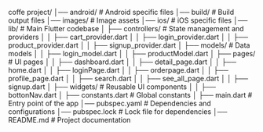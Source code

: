 coffe project/
│── android/                # Android specific files
│── build/                  # Build output files
│── images/                 # Image assets
│── ios/                    # iOS specific files
│── lib/                    # Main Flutter codebase
│   ├── controllers/        # State management and providers
│   │   ├── cart_provider.dart 
│   │   ├── login_provider.dart
│   │   ├── product_provider.dart
│   │   ├── signup_provider.dart
│   ├── models/             # Data models
│   │   ├── login_model.dart
│   │   ├── productModel.dart
│   ├── pages/              # UI pages
│   │   ├── dashboard.dart
│   │   ├── detail_page.dart
│   │   ├── home.dart
│   │   ├── loginPage.dart
│   │   ├── orderpage.dart
│   │   ├── profile_page.dart
│   │   ├── search.dart
│   │   ├── see_all_page.dart
│   │   ├── signup.dart
│   ├── widgets/            # Reusable UI components
│   │   ├── bottonNav.dart
│   ├── constants.dart      # Global constants
│   ├── main.dart           # Entry point of the app
│── pubspec.yaml            # Dependencies and configurations
│── pubspec.lock            # Lock file for dependencies
│── README.md               # Project documentation
